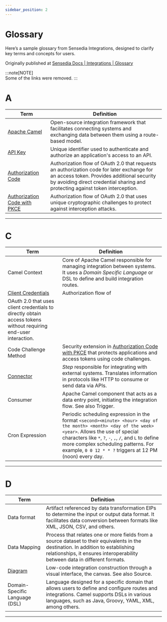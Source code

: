 ```yaml
---
sidebar_position: 2
---
```


# Glossary

Here’s a sample glossary from Sensedia Integrations, designed to clarify key terms and concepts for users.

Originally published at [Sensedia Docs | Integrations | Glossary](https://docs.sensedia.com/en/integrations-guide/Latest/glossary.html)

:::note[NOTE]    
Some of the links were removed.
:::


# A


| Term | Definition |
|------|------------|
| [Apache Camel](https://docs.sensedia.com/en/integrations-guide/Latest/apache-camel-concepts.html) | Open-source integration framework that facilitates connecting systems and exchanging data between them using a route-based model. |
| [API Key](https://docs.sensedia.com/en/integrations-guide/Latest/api-key.html) | Unique identifier used to authenticate and authorize an application's access to an API. |
| [Authorization Code](https://docs.sensedia.com/en/integrations-guide/Latest/oauth2-authorization-code.html) | Authorization flow of OAuth 2.0 that requests an authorization code for later exchange for an access token. Provides additional security by avoiding direct credential sharing and protecting against token interception. |
| [Authorization Code with PKCE](https://docs.sensedia.com/en/integrations-guide/Latest/oauth2-pkce.html) | Authorization flow of OAuth 2.0 that uses unique cryptographic challenges to protect against interception attacks. |

---

# C

| Term | Definition |
|------|------------|
| Camel Context | Core of Apache Camel responsible for managing integration between systems. It uses a *Domain Specific Language* or DSL to define and build integration routes. |
| [Client Credentials](https://docs.sensedia.com/en/integrations-guide/Latest/oauth2-client-credentials.html) | Authorization flow of 
OAuth 2.0 that uses client credentials to directly obtain access tokens without requiring end-user interaction. |
| Code Challenge Method | Security extension in [Authorization Code with PKCE](https://docs.sensedia.com/en/integrations-guide/Latest/oauth2-pkce.html) that protects applications and access tokens using code challenges. |
| [Connector](chttps://docs.sensedia.com/en/integrations-guide/Latest/connectors.html) | *Step* responsible for integrating with external systems. Translates information in protocols like HTTP to consume or send data via APIs. |
| Consumer | Apache Camel component that acts as a data entry point, initiating the integration flow. See also Trigger. |
| Cron Expression | Periodic scheduling expression in the format `<second><minute> <hour> <day of the month> <month> <day of the week><year>`. Allows the use of special characters like `*`, `?`, `-`, `,`, `/`, and `L` to define more complex scheduling patterns. For example, `0 0 12 * * ?` triggers at 12 PM (noon) every day. |

---

# D

| Term | Definition |
|------|------------|
| Data format | Artifact referenced by data transformation EIPs to determine the input or output data format. It facilitates data conversion between formats like XML, JSON, CSV, and others. |
| Data Mapping | Process that relates one or more fields from a source dataset to their equivalents in the destination. In addition to establishing relationships, it ensures interoperability between data in different formats. |
| [Diagram](https://docs.sensedia.com/en/integrations-guide/Latest/diagram.html) | Low-code integration construction through a visual interface, the canvas. See also Source. |
| Domain-Specific Language (DSL) | Language designed for a specific domain that allows users to define and configure routes and integrations. Camel supports DSLs in various languages, such as Java, Groovy, YAML, XML, among others. |

---


